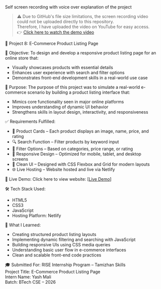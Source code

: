 Self screen recording with voice over explanation of the project

> ⚠️ Due to GitHub's file size limitations, the screen recording video could not be uploaded directly to this repository.  
> Therefore, I have uploaded the video on YouTube for easy access.  
> 👉  [Click here to watch the demo video](https://youtu.be/DFwyOTGi1F4?si=JOkNqrIAQPPCoewi)





💼 Project 8: E-Commerce Product Listing Page

🎯 Objective:
To design and develop a responsive product listing page for an online store that:
- Visually showcases products with essential details
- Enhances user experience with search and filter options
- Demonstrates front-end development skills in a real-world use case

🎯 Purpose:
The purpose of this project was to simulate a real-world e-commerce scenario by building a product listing interface that:
- Mimics core functionality seen in major online platforms
- Improves understanding of dynamic UI behavior
- Strengthens skills in layout design, interactivity, and responsiveness

✅ Requirements Fulfilled:
- 🛒 Product Cards – Each product displays an image, name, price, and rating
- 🔍 Search Function – Filter products by keyword input
- 🎯 Filter Options – Based on categories, price range, or rating
- 📱 Responsive Design – Optimized for mobile, tablet, and desktop screens
- 🎨 Clean UI – Designed with CSS Flexbox and Grid for modern layouts
- 🌐 Live Hosting – Website hosted and live via Netlify

🔗 Live Demo:
Click here to view website: [[Live Demo](https://majestic-cactus-a84698.netlify.app/)]

🛠️ Tech Stack Used:
- HTML5
- CSS3
- JavaScript
- Hosting Platform: Netlify

🧠 What I Learned:
- Creating structured product listing layouts
- Implementing dynamic filtering and searching with JavaScript
- Building responsive UIs using CSS media queries
- Understanding basic user flow in e-commerce interfaces
- Clean and scalable front-end code practices

 

🎓 Submitted For:
RISE Internship Program – Tamizhan Skills  
Project Title: E-Commerce Product Listing Page  
Intern Name: Yash Mali  
Batch: BTech CSE – 2026
